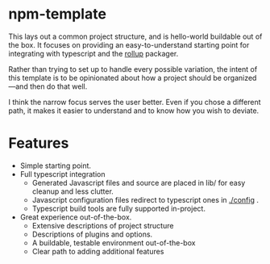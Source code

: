 # npm-template

This lays out a common project structure, and is hello-world buildable out of the box.
It focuses on providing an easy-to-understand starting point for integrating
with typescript and the [rollup](https://www.rollupjs.org) packager.

Rather than trying to set up to handle every possible variation, the intent of this
template is to be opinionated about how a project should be organized—and then do that well.

I think the narrow focus serves the user better. Even if you chose a different path,
it makes it easier to understand and to know how you wish to deviate.

# Features
* Simple starting point.
* Full typescript integration
  * Generated Javascript files and source are placed in lib/ for easy cleanup and less clutter.
  * Javascript configuration files redirect to typescript ones in [./config](config/README.md) .
  * Typescript build tools are fully supported in-project.
* Great experience out-of-the-box.
  * Extensive descriptions of project structure
  * Descriptions of plugins and options.
  * A buildable, testable environment out-of-the-box
  * Clear path to adding additional features


